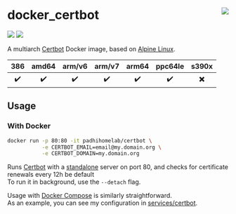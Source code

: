 # docker_certbot <a href='https://github.com/padhi-homelab/docker_certbot/actions?query=workflow%3A%22Docker+CI+Release%22'><img align='right' src='https://img.shields.io/github/workflow/status/padhi-homelab/docker_certbot/Docker%20CI%20Release?logo=github&logoWidth=24&style=flat-square'></img></a>

<a href='https://hub.docker.com/r/padhihomelab/certbot'><img src='https://img.shields.io/docker/image-size/padhihomelab/certbot/latest?label=size%20%5Blatest%5D&logo=docker&logoWidth=24&style=for-the-badge'></img></a>
<a href='https://hub.docker.com/r/padhihomelab/certbot'><img src='https://img.shields.io/docker/image-size/padhihomelab/certbot/testing?label=size%20%5Btesting%5D&logo=docker&logoWidth=24&style=for-the-badge'></img></a>

A multiarch [Certbot] Docker image, based on [Alpine Linux].

|           386            |       amd64        |          arm/v6          |       arm/v7       |       arm64        |         ppc64le          |          s390x           |
| :----------------------: | :----------------: | :----------------------: | :----------------: | :----------------: | :----------------------: | :----------------------: |
| :heavy_check_mark: | :heavy_check_mark: | :heavy_check_mark: | :heavy_check_mark: | :heavy_check_mark: | :heavy_check_mark: | :heavy_multiplication_x: |

## Usage

### With Docker

```sh
docker run -p 80:80 -it padhihomelab/certbot \
           -e CERTBOT_EMAIL=email@my.domain.org \
           -e CERTBOT_DOMAIN=my.domain.org
```

Runs [Certbot] with a [standalone] server on port 80,
and checks for certificate renewals every 12h be default
<br>
To run it in background, use the `--detach` flag.

Usage with [Docker Compose] is similarly straightforward.
<br>
As an example, you can see my configuration in [services/certbot].

[Alpine Linux]:      https://alpinelinux.org/
[Docker Compose]:    https://docs.docker.com/compose/
[Certbot]:           https://github.com/certbot/certbot
[services/certbot]:  https://github.com/padhi-homelab/services/tree/main/certbot
[standalone]:        https://eff-certbot.readthedocs.io/en/stable/using.html#standalone
